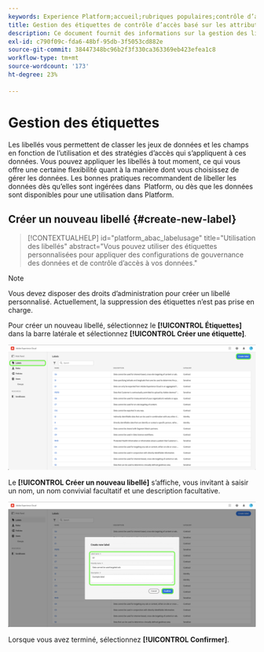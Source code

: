 ```yaml
---
keywords: Experience Platform;accueil;rubriques populaires;contrôle d’accès;contrôle d’accès basé sur les attributs;ABAC
title: Gestion des étiquettes de contrôle d’accès basé sur les attributs
description: Ce document fournit des informations sur la gestion des libellés par le biais de l’interface Autorisations dans Adobe Experience Cloud.
exl-id: c790f09c-fda6-48bf-95db-3f5053cd882e
source-git-commit: 38447348bc96b2f3f330ca363369eb423efea1c8
workflow-type: tm+mt
source-wordcount: '173'
ht-degree: 23%

---
```


# Gestion des étiquettes

Les libellés vous permettent de classer les jeux de données et les champs en fonction de l’utilisation et des stratégies d’accès qui s’appliquent à ces données. Vous pouvez appliquer les libellés à tout moment, ce qui vous offre une certaine flexibilité quant à la manière dont vous choisissez de gérer les données. Les bonnes pratiques recommandent de libeller les données dès qu’elles sont ingérées dans  Platform, ou dès que les données sont disponibles pour une utilisation dans Platform.

## Créer un nouveau libellé {#create-new-label}

>[!CONTEXTUALHELP]
>id="platform_abac_labelusage"
>title="Utilisation des libellés"
>abstract="Vous pouvez utiliser des étiquettes personnalisées pour appliquer des configurations de gouvernance des données et de contrôle d’accès à vos données."

>[!NOTE]
>
>Vous devez disposer des droits d’administration pour créer un libellé personnalisé. Actuellement, la suppression des étiquettes n’est pas prise en charge.

Pour créer un nouveau libellé, sélectionnez le **[!UICONTROL Étiquettes]** dans la barre latérale et sélectionnez **[!UICONTROL Créer une étiquette]**.

![flac-new-label](../../images/flac-ui/create-label.png)

Le **[!UICONTROL Créer un nouveau libellé]** s’affiche, vous invitant à saisir un nom, un nom convivial facultatif et une description facultative.

![new-label-info](../../images/flac-ui/new-label-info.png)

Lorsque vous avez terminé, sélectionnez **[!UICONTROL Confirmer]**.
